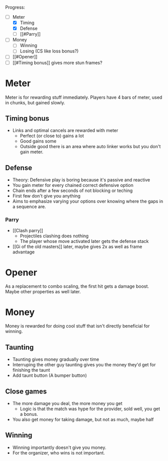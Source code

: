 Progress:
- [ ] Meter
	- [x] Timing
	- [x] Defense
	- [ ] [[#Parry]]
- [ ] Money
	- [ ] Winning
	- [ ] Losing (CS like loss bonus?)
- [ ] [[#Opener]]
- [ ] [[#Timing bonus]] gives more stun frames?

# Meter
Meter is for rewarding stuff immediately. Players have 4 bars of meter, used in chunks, but gained slowly.

## Timing bonus
- Links and optimal cancels are rewarded with meter
	- Perfect (or close to) gains a lot
	- Good gains some
	- Outside good there is an area where auto linker works but you don't gain meter.

## Defense
- Theory: Defensive play is boring because it's passive and reactive
- You gain meter for every chained correct defensive option
- Chain ends after a few seconds of not blocking or teching
- First few don't give you anything
- Aims to emphasize varying your options over knowing where the gaps in a sequence are.

### Parry
- [[Clash parry]]
	- Projectiles clashing does nothing
	- The player whose move activated later gets the defense stack
- [[Gi of the old masters]] later, maybe gives 2x as well as frame advantage

# Opener
As a replacement to combo scaling, the first hit gets a damage boost. Maybe other properties as well later.

# Money
Money is rewarded for doing cool stuff that isn't directly beneficial for winning.

## Taunting
- Taunting gives money gradually over time
- Interruping the other guy taunting gives you the money they'd get for finishing the taunt
- Add taunt button (A bumper button)

## Close games
- The more damage you deal, the more money you get
	- Logic is that the match was hype for the provider, sold well, you get a bonus.
- You also get money for taking damage, but not as much, maybe half

## Winning
- Winning importantly doesn't give you money.
- For the organizer, who wins is not important.